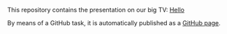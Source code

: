 This repository contains the presentation on our big TV: [Hello][1]

By means of a GitHub task, it is automatically published as a [GitHub
page][2].

[1]: https://github.com/dimsumlabs/dsl-meta/wiki/Hello
[2]: https://dimsumlabs.github.io/dsl-teevee/
